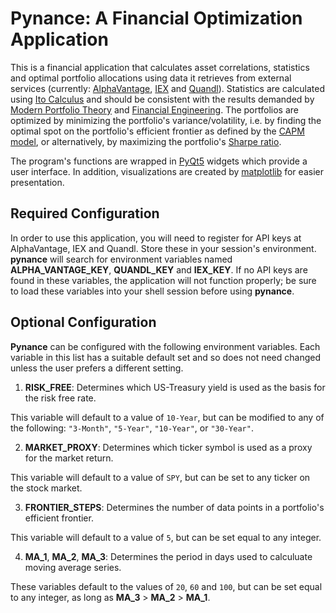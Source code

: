 # Pynance: A Financial Optimization Application

This is a financial application that calculates asset correlations, statistics and optimal portfolio allocations using data it retrieves from external services (currently: [AlphaVantage](https://www.alphavantage.co), [IEX](https://iexcloud.io/) and [Quandl](https://www.quandl.com/)). Statistics are calculated using [Ito Calculus](https://en.wikipedia.org/wiki/It%C3%B4_calculus) and should be consistent with the results demanded by [Modern Portfolio Theory](https://en.wikipedia.org/wiki/Modern_portfolio_theory) and [Financial Engineering](https://en.wikipedia.org/wiki/Black%E2%80%93Scholes_equation). The portfolios are optimized by minimizing the portfolio's variance/volatility, i.e. by finding the optimal spot on the portfolio's efficient frontier as defined by the [CAPM model](https://en.wikipedia.org/wiki/Capital_asset_pricing_model), or alternatively, by maximizing the portfolio's [Sharpe ratio](https://en.wikipedia.org/wiki/Sharpe_ratio).

The program's functions are wrapped in [PyQt5](https://doc.qt.io/qtforpython/index.html) widgets which provide a user interface. In addition, visualizations are created by [matplotlib](https://matplotlib.org/3.3.3/contents.html) for easier presentation.

## Required Configuration

In order to use this application, you will need to register for API keys at AlphaVantage, IEX and Quandl. Store these in your session's environment. <b>pynance</b> will search for environment variables named <b>ALPHA_VANTAGE_KEY</b>, <b>QUANDL_KEY</b> and <b>IEX_KEY</b>. If no API keys are found in these variables, the application will not function properly; be sure to load these variables into your shell session before using <b>pynance</b>. 

## Optional Configuration 

<b>Pynance</b> can be configured with the following environment variables. Each variable in this list has a suitable default set and so does not need changed unless the user prefers a different setting.

1. <b>RISK_FREE</b>: Determines which US-Treasury yield is used as the basis for the risk free rate. 

This variable will default to a value of `10-Year`, but can be modified to any of the following: `"3-Month"`, `"5-Year"`, `"10-Year"`, or `"30-Year"`.

2. <b>MARKET_PROXY</b>: Determines which ticker symbol is used as a proxy for the market return.

This variable will default to a value of `SPY`, but can be set to any ticker on the stock market.

3. <b>FRONTIER_STEPS</b>: Determines the number of data points in a portfolio's efficient frontier.

This variable will default to a value of `5`, but can be set equal to any integer.

4. <b>MA_1</b>, <b>MA_2</b>, <b>MA_3</b>: Determines the period in days used to calculuate moving average series.

These variables default to the values of `20`, `60` and `100`, but can be set equal to any integer, as long as <b>MA_3</b> > <b>MA_2</b> > <b>MA_1</b>.